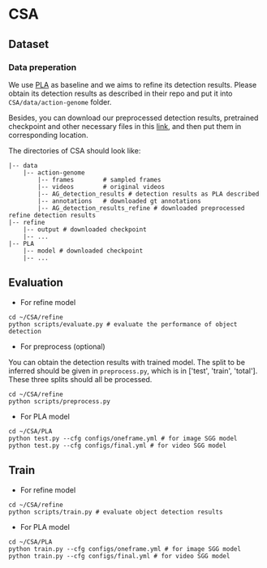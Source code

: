 # CSA
## Dataset
### Data preperation
We use [PLA](https://github.com/zjucsq/PLA) as baseline and we aims to refine its detection results.
Please obtain its detection results as described in their repo and put it into `CSA/data/action-genome` folder.

Besides, you can download our preprocessed detection results, pretrained checkpoint and other necessary files in this [link](https://drive.google.com/drive/folders/1IDFe4GOd321h4FogG1MnzTAYl1fTz488?usp=sharing), and then put them in corresponding location.

The directories of CSA should look like:
```
|-- data
    |-- action-genome
        |-- frames        # sampled frames
        |-- videos        # original videos
        |-- AG_detection_results # detection results as PLA described
        |-- annotations   # downloaded gt annotations
        |-- AG_detection_results_refine # downloaded preprocessed refine detection results
|-- refine
    |-- output # downloaded checkpoint
    |-- ...
|-- PLA
    |-- model # downloaded checkpoint
    |-- ...
```

## Evaluation
+ For refine model
```
cd ~/CSA/refine
python scripts/evaluate.py # evaluate the performance of object detection
```
+ For preprocess (optional)

You can obtain the detection results with trained model.
The split to be inferred should be given in `preprocess.py`, which is in ['test', 'train', 'total'].
These three splits should all be processed.
```
cd ~/CSA/refine
python scripts/preprocess.py
```
+ For PLA model
```
cd ~/CSA/PLA
python test.py --cfg configs/oneframe.yml # for image SGG model
python test.py --cfg configs/final.yml # for video SGG model
```

## Train
+ For refine model
```
cd ~/CSA/refine
python scripts/train.py # evaluate object detection results
```
+ For PLA model
```
cd ~/CSA/PLA
python train.py --cfg configs/oneframe.yml # for image SGG model
python train.py --cfg configs/final.yml # for video SGG model
```
